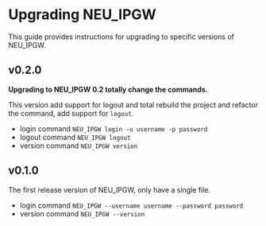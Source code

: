 # Upgrading NEU_IPGW

This guide provides instructions for upgrading to specific versions of NEU_IPGW.

## v0.2.0

**Upgrading to NEU_IPGW 0.2 totally change the commands.**

This version add support for logout and total rebuild the project and refactor the command, add support for `logout`.

* login command `NEU_IPGW login -u username -p password`
* logout command `NEU_IPGW logout`
* version command `NEU_IPGW version`

## v0.1.0

The first release version of NEU_IPGW, only have a single file.

* login command `NEU_IPGW --username username --password password`
* version command `NEU_IPGW --version`
